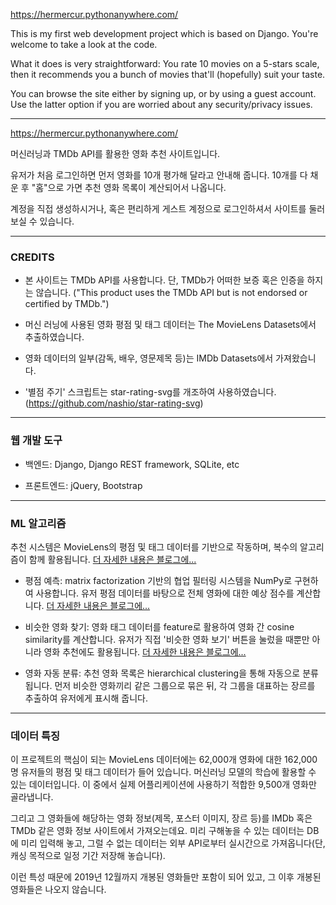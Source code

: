 https://hermercur.pythonanywhere.com/

This is my first web development project which is based on Django. You're welcome to take a look at the code.

What it does is very straightforward: You rate 10 movies on a 5-stars scale, then it recommends you a bunch of movies that'll (hopefully) suit your taste.

You can browse the site either by signing up, or by using a guest account. Use the latter option if you are worried about any security/privacy issues.

---

https://hermercur.pythonanywhere.com/

머신러닝과 TMDb API를 활용한 영화 추천 사이트입니다.

유저가 처음 로그인하면 먼저 영화를 10개 평가해 달라고 안내해 줍니다. 10개를 다 채운 후 "홈"으로 가면 추천 영화 목록이 계산되어서 나옵니다.

계정을 직접 생성하시거나, 혹은 편리하게 게스트 계정으로 로그인하셔서 사이트를 둘러보실 수 있습니다.

---

### CREDITS

- 본 사이트는 TMDb API를 사용합니다. 단, TMDb가 어떠한 보증 혹은 인증을 하지는 않습니다. ("This product uses the TMDb API but is not endorsed or certified by TMDb.")

- 머신 러닝에 사용된 영화 평점 및 태그 데이터는 The MovieLens Datasets에서 추출하였습니다.

- 영화 데이터의 일부(감독, 배우, 영문제목 등)는 IMDb Datasets에서 가져왔습니다.

- '별점 주기' 스크립트는 star-rating-svg를 개조하여 사용하였습니다. (https://github.com/nashio/star-rating-svg)

---

### 웹 개발 도구

- 백엔드: Django, Django REST framework, SQLite, etc

- 프론트엔드: jQuery, Bootstrap

---

### ML 알고리즘

추천 시스템은 MovieLens의 평점 및 태그 데이터를 기반으로 작동하며, 복수의 알고리즘이 함께 활용됩니다. [더 자세한 내용은 블로그에...](https://blog.naver.com/hermercur/221836101047)

- 평점 예측: matrix factorization 기반의 협업 필터링 시스템을 NumPy로 구현하여 사용합니다. 유저 평점 데이터를 바탕으로 전체 영화에 대한 예상 점수를 계산합니다. [더 자세한 내용은 블로그에...](https://blog.naver.com/hermercur/221803243551)

- 비슷한 영화 찾기: 영화 태그 데이터를 feature로 활용하여 영화 간 cosine similarity를 계산합니다. 유저가 직접 '비슷한 영화 보기' 버튼을 눌렀을 때뿐만 아니라 영화 추천에도 활용됩니다. [더 자세한 내용은 블로그에...](https://blog.naver.com/hermercur/221801410506)

- 영화 자동 분류: 추천 영화 목록은 hierarchical clustering을 통해 자동으로 분류됩니다. 먼저 비슷한 영화끼리 같은 그룹으로 묶은 뒤, 각 그룹을 대표하는 장르를 추출하여 유저에게 표시해 줍니다.

---

### 데이터 특징

이 프로젝트의 핵심이 되는 MovieLens 데이터에는 62,000개 영화에 대한 162,000명 유저들의 평점 및 태그 데이터가 들어 있습니다. 머신러닝 모델의 학습에 활용할 수 있는 데이터입니다. 이 중에서 실제 어플리케이션에 사용하기 적합한 9,500개 영화만 골라냅니다.

그리고 그 영화들에 해당하는 영화 정보(제목, 포스터 이미지, 장르 등)를 IMDb 혹은 TMDb 같은 영화 정보 사이트에서 가져오는데요. 미리 구해놓을 수 있는 데이터는 DB에 미리 입력해 놓고, 그럴 수 없는 데이터는 외부 API로부터 실시간으로 가져옵니다(단, 캐싱 목적으로 일정 기간 저장해 놓습니다).

이런 특성 때문에 2019년 12월까지 개봉된 영화들만 포함이 되어 있고, 그 이후 개봉된 영화들은 나오지 않습니다.
